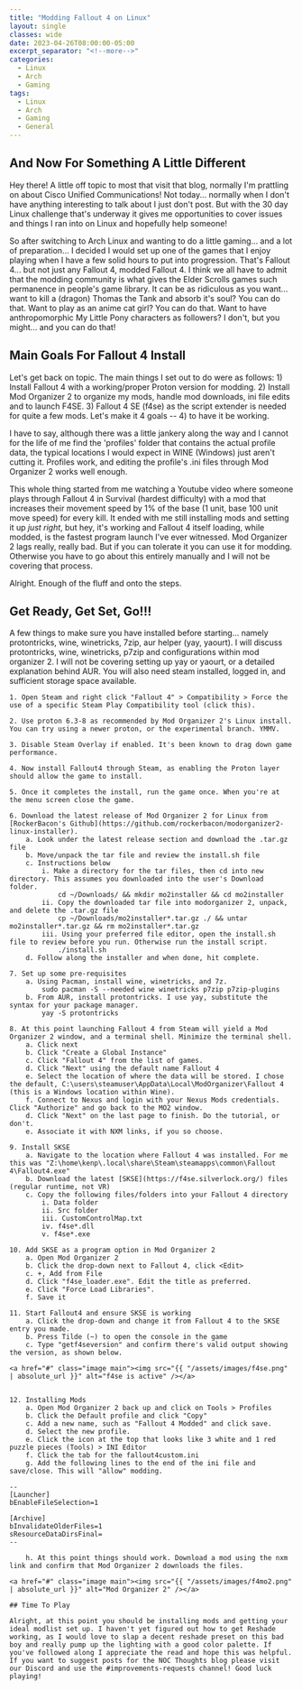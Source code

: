```yaml
---
title: "Modding Fallout 4 on Linux"
layout: single
classes: wide
date: 2023-04-26T08:00:00-05:00
excerpt_separator: "<!--more-->"
categories:
  - Linux
  - Arch
  - Gaming
tags:
  - Linux
  - Arch
  - Gaming
  - General
---
```


## And Now For Something A Little Different

Hey there! A little off topic to most that visit that blog, normally I'm prattling on about Cisco Unified Communications! Not today... normally when I don't have anything interesting to talk about I just don't post. But with the 30 day Linux challenge that's underway it gives me opportunities to cover issues and things I ran into on Linux and hopefully help someone!

So after switching to Arch Linux and wanting to do a little gaming... and a lot of preparation... I decided I would set up one of the games that I enjoy playing when I have a few solid hours to put into progression. That's Fallout 4... but not just any Fallout 4, modded Fallout 4. I think we all have to admit that the modding community is what gives the Elder Scrolls games such permanence in people's game library. It can be as ridiculous as you want... want to kill a (dragon) Thomas the Tank and absorb it's soul? You can do that. Want to play as an anime cat girl? You can do that. Want to have anthropomorphic My Little Pony characters as followers? I don't, but you might... and you can do that!


## Main Goals For Fallout 4 Install

Let's get back on topic. The main things I set out to do were as follows: 1) Install Fallout 4 with a working/proper Proton version for modding. 2) Install Mod Organizer 2 to organize my mods, handle mod downloads, ini file edits and to launch F4SE. 3) Fallout 4 SE (f4se) as the script extender is needed for quite a few mods. Let's make it 4 goals -- 4) to have it be working.

I have to say, although there was a little jankery along the way and I cannot for the life of me find the 'profiles' folder that contains the actual profile data, the typical locations I would expect in WINE (Windows) just aren't cutting it. Profiles work, and editing the profile's .ini files through Mod Organizer 2 works well enough.

This whole thing started from me watching a Youtube video where someone plays through Fallout 4 in Survival (hardest difficulty) with a mod that increases their movement speed by 1% of the base (1 unit, base 100 unit move speed) for every kill. It ended with me still installing mods and setting it up *just right*, but hey, it's working and Fallout 4 itself loading, while modded, is the fastest program launch I've ever witnessed. Mod Organizer 2 lags really, really bad. But if you can tolerate it you can use it for modding. Otherwise you have to go about this entirely manually and I will not be covering that process.

Alright. Enough of the fluff and onto the steps.

## Get Ready, Get Set, Go!!!

A few things to make sure you have installed before starting... namely protontricks, wine, winetricks, 7zip, aur helper (yay, yaourt). I will discuss protontricks, wine, winetricks, p7zip and configurations within mod organizer 2. I will not be covering setting up yay or yaourt, or a detailed explanation behind AUR. You will also need steam installed, logged in, and sufficient storage space available.

```
1. Open Steam and right click "Fallout 4" > Compatibility > Force the use of a specific Steam Play Compatibility tool (click this).

2. Use proton 6.3-8 as recommended by Mod Organizer 2's Linux install. You can try using a newer proton, or the experimental branch. YMMV.

3. Disable Steam Overlay if enabled. It's been known to drag down game performance.

4. Now install Fallout4 through Steam, as enabling the Proton layer should allow the game to install.

5. Once it completes the install, run the game once. When you're at the menu screen close the game.

6. Download the latest release of Mod Organizer 2 for Linux from [RockerBacon's Github](https://github.com/rockerbacon/modorganizer2-linux-installer).
    a. Look under the latest release section and download the .tar.gz file
    b. Move/unpack the tar file and review the install.sh file
    c. Instructions below
        i. Make a directory for the tar files, then cd into new directory. This assumes you downloaded into the user's Download folder.
            cd ~/Downloads/ && mkdir mo2installer && cd mo2installer
        ii. Copy the downloaded tar file into modorganizer 2, unpack, and delete the .tar.gz file
            cp ~/Downloads/mo2installer*.tar.gz ./ && untar mo2installer*.tar.gz && rm mo2installer*.tar.gz
        iii. Using your preferred file editor, open the install.sh file to review before you run. Otherwise run the install script.
            ./install.sh
    d. Follow along the installer and when done, hit complete.
    
7. Set up some pre-requisites
    a. Using Pacman, install wine, winetricks, and 7z.
        sudo pacman -S --needed wine winetricks p7zip p7zip-plugins
    b. From AUR, install protontricks. I use yay, substitute the syntax for your package manager.
        yay -S protontricks
        
8. At this point launching Fallout 4 from Steam will yield a Mod Organizer 2 window, and a terminal shell. Minimize the terminal shell.
    a. Click next
    b. Click "Create a Global Instance"
    c. Click "Fallout 4" from the list of games.
    d. Click "Next" using the default name Fallout 4
    e. Select the location of where the data will be stored. I chose the default, C:\users\steamuser\AppData\Local\ModOrganizer\Fallout 4 (this is a Windows location within Wine).
    f. Connect to Nexus and login with your Nexus Mods credentials. Click "Authorize" and go back to the MO2 window.
    d. Click "Next" on the last page to finish. Do the tutorial, or don't.
    e. Associate it with NXM links, if you so choose.
    
9. Install SKSE
    a. Navigate to the location where Fallout 4 was installed. For me this was "Z:\home\kenp\.local\share\Steam\steamapps\common\Fallout 4\Fallout4.exe"
    b. Download the latest [SKSE](https://f4se.silverlock.org/) files (regular runtime, not VR)
    c. Copy the following files/folders into your Fallout 4 directory
        i. Data folder
        ii. Src folder
        iii. CustomControlMap.txt
        iv. f4se*.dll
        v. f4se*.exe

10. Add SKSE as a program option in Mod Organizer 2
    a. Open Mod Organizer 2
    b. Click the drop-down next to Fallout 4, click <Edit>
    c. +, Add from File
    d. Click "f4se_loader.exe". Edit the title as preferred.
    e. Click "Force Load Libraries".
    f. Save it
    
11. Start Fallout4 and ensure SKSE is working
    a. Click the drop-down and change it from Fallout 4 to the SKSE entry you made. 
    b. Press Tilde (~) to open the console in the game
    c. Type "getf4seversion" and confirm there's valid output showing the version, as shown below.
    
<a href="#" class="image main"><img src="{{ "/assets/images/f4se.png" | absolute_url }}" alt="f4se is active" /></a>
    

12. Installing Mods
    a. Open Mod Organizer 2 back up and click on Tools > Profiles
    b. Click the Default profile and click "Copy"
    c. Add a new name, such as "Fallout 4 Modded" and click save.
    d. Select the new profile.
    e. Click the icon at the top that looks like 3 white and 1 red puzzle pieces (Tools) > INI Editor
    f. Click the tab for the fallout4custom.ini
    g. Add the following lines to the end of the ini file and save/close. This will "allow" modding.

--
[Launcher]
bEnableFileSelection=1

[Archive]
bInvalidateOlderFiles=1
sResourceDataDirsFinal=
--

    h. At this point things should work. Download a mod using the nxm link and confirm that Mod Organizer 2 downloads the files.
    
<a href="#" class="image main"><img src="{{ "/assets/images/f4mo2.png" | absolute_url }}" alt="Mod Organizer 2" /></a>
    
## Time To Play

Alright, at this point you should be installing mods and getting your ideal modlist set up. I haven't yet figured out how to get Reshade working, as I would love to slap a decent reshade preset on this bad boy and really pump up the lighting with a good color palette. If you've followed along I appreciate the read and hope this was helpful. If you want to suggest posts for the NOC Thoughts blog please visit our Discord and use the #improvements-requests channel! Good luck playing!
